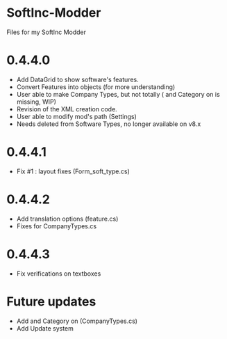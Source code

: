 # SoftInc-Modder
Files for my SoftInc Modder

# 0.4.4.0

- Add DataGrid to show software's features.
- Convert Features into objects (for more understanding)
- User able to make Company Types, but not totally (<Force> and Category on <Type> is missing, WIP)
- Revision of the XML creation code.
- User able to modify mod's path (Settings)
- Needs deleted from Software Types, no longer available on v8.x

# 0.4.4.1

- Fix #1 : layout fixes (Form_soft_type.cs)


# 0.4.4.2 

- Add translation options (feature.cs)
- Fixes for CompanyTypes.cs

# 0.4.4.3

- Fix verifications on textboxes


# Future updates

- Add <force> and Category on <type> (CompanyTypes.cs)
- Add Update system
